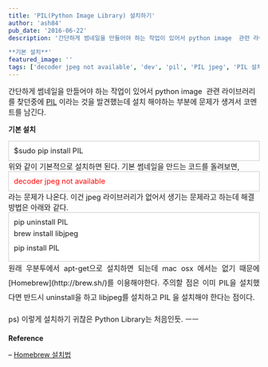 ```yaml
---
title: 'PIL(Python Image Library) 설치하기'
author: 'ash84'
pub_date: '2016-06-22'
description: '간단하게 썸네일을 만들어야 하는 작업이 있어서 python image  관련 라이브러리를 찾던중에 [PIL](https://pypi.python.org/pypi/PIL) 이라는 것을 발견했는데 설치 해야하는 부분에 문제가 생겨서 코멘트를 남긴다. 

**기본 설치**'
featured_image: ''
tags: ['decoder jpeg not available', 'dev', 'pil', 'PIL jpeg', 'PIL 설치', '파이썬 이미지 라이브러리']
---
```



<span style="font-size: 11pt;">간단하게 썸네일을 만들어야 하는 작업이 있어서 python image  관련 라이브러리를 찾던중에 [PIL](https://pypi.python.org/pypi/PIL) 이라는 것을 발견했는데 설치 해야하는 부분에 문제가 생겨서 코멘트를 남긴다. </span>

**기본 설치**

<div class="txc-textbox" style="border: 1px solid rgb(203, 203, 203); background-color: rgb(255, 255, 255); padding: 10px;"><span style="font-size: 11pt;">$sudo pip install PIL</span>

</div><span style="font-size: 11pt;">위와 같이 기본적으로 설치하면 된다. 기본 썸네일을 만드는 코드를 돌려보면, </span>

<script src="https://gist.github.com/AhnSeongHyun/8951055.js"></script>

<div class="txc-textbox" style="border: 1px solid rgb(203, 203, 203); background-color: rgb(255, 255, 255); padding: 10px;"><span style="font-size: 11pt;"><span style="color: rgb(255, 0, 0);">decoder jpeg not available</span></span>

</div><span style="font-size: 11pt;">라는 문제가 나온다. 이건 jpeg 라이브러리가 없어서 생기는 문제라고 하는데 해결 방법은 아래와 같다. </span>

<div class="txc-textbox" style="border: 1px solid rgb(203, 203, 203); background-color: rgb(255, 255, 255); padding: 10px;"><span style="font-size: 11pt;">  
 pip uninstall PIL </span>

<div style="text-align: justify; line-height: 2;"><span style="font-size: 11pt;">brew install libjpeg </span></div><div style="text-align: justify; line-height: 2;"><span style="font-size: 11pt;">pip install PIL</span></div></div><div style="text-align: justify; line-height: 2;"></div><div style="text-align: justify; line-height: 2;"><span style="font-size: 11pt;">원래 우분투에서 apt-get으로 설치하면 되는데 mac osx 에서는 없기 때문에 [Homebrew](http://brew.sh/)를 이용해야한다. </span><span style="font-size: 11pt; line-height: 2; background-color: transparent;">주의할 점은 이미 PIL을 설치했다면 반드시 uninstall을 하고 libjpeg를 설치하고 PIL 을 설치해야 한다는 점이다. </span>

<span style="font-size: 11pt;">ps) 이렇게 설치하기 귀찮은 Python Library는 처음인듯. ㅡㅡ </span>

</div>

**Reference**

– [Homebrew 설치법](http://seraphmate.tistory.com/99)



